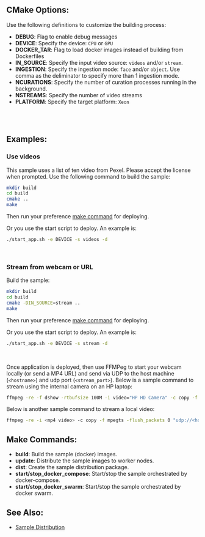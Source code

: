 
## CMake Options:

Use the following definitions to customize the building process:
- **DEBUG**: Flag to enable debug messages
- **DEVICE**: Specify the device: `CPU` or `GPU`
- **DOCKER_TAR**: Flag to load docker images instead of building from Dockerfiles
- **IN_SOURCE**: Specify the input video source: `videos` and/or `stream`.
    <!-- Use comma as the deliminator to specify more than 1 source. -->
- **INGESTION**: Specify the ingestion mode: `face` and/or `object`. Use comma as the deliminator to specify more than 1 ingestion mode.
- **NCURATIONS**: Specify the number of curation processes running in the background.
- **NSTREAMS**: Specify the number of video streams
- **PLATFORM**: Specify the target platform: `Xeon`
<!-- - **REGISTRY**: Name of private registry to push image. If registry secret is available, update `imagePullSecrets` field in [frontend.yaml.m4](../deployment/kubernetes/frontend.yaml.m4), [video_stream.yaml.m4](../deployment/kubernetes/video_stream.yaml.m4), and/or [video.yaml.m4](../deployment/kubernetes/video.yaml.m4) for Kubernetes. `docker login` may be necessary. -->
<br>

<!-- ***Optimizations for sharing host with other applications:*** -->
<!-- The following optimizations are helpful if running other applications on the same host.
- [Assigning CPU resources](https://kubernetes.io/docs/tasks/configure-pod-container/assign-cpu-resource/) is helpful in this case. In this sample, we specify a CPU request for the ingest container by including the resources:requests field in the container resource manifest. Remove the following from [frontend.yaml.m4](../deployment/kubernetes/frontend.yaml.m4) under configurations for ingest container to disable this feature or modify as needed.
    ```JSON
    resources:
        requests:
            cpu: "1"
    ``` -->
<!-- - **NCPU**: Use `NCPU` in your cmake command to specify number of CPU cores for Ingestion. The ingest pool will run on randomly selected CPUs. Similar to `taskset` on Linux. -->
<br>

## Examples:
### Use videos
This sample uses a list of ten video from Pexel.  Please accept the license when prompted.  Use the following command to build the sample:
```bash
mkdir build
cd build
cmake ..
make
```
Then run your preference [make command](#make-commands)  for deploying.

Or you use the start script to deploy. An example is:
```bash
./start_app.sh -e DEVICE -s videos -d
```
<br>

### Stream from webcam or URL
Build the sample:
```bash
mkdir build
cd build
cmake -DIN_SOURCE=stream ..
make
```
Then run your preference [make command](#make-commands) for deploying.

Or you use the start script to deploy. An example is:
```bash
./start_app.sh -e DEVICE -s stream -d
```
<br>


Once application is deployed, then use FFMPeg to start your webcam locally (or send a MP4 URL) and send via UDP to the host machine (`<hostname>`) and udp port (`<stream_port>`).
Below is a sample command to stream using the internal camera on an HP laptop:
```bash
ffmpeg -re -f dshow -rtbufsize 100M -i video="HP HD Camera" -c copy -f mpegts -flush_packets 0 udp://<hostname>:<stream_port>?pkt_size=18800
```

Below is another sample command to stream a local video:
```bash
ffmpeg -re -i <mp4 video> -c copy -f mpegts -flush_packets 0 "udp://<hostname>:<stream_port>?pkt_size=18800"
```


## Make Commands:

- **build**: Build the sample (docker) images.
- **update**: Distribute the sample images to worker nodes.
- **dist**: Create the sample distribution package.
- **start/stop_docker_compose**: Start/stop the sample orchestrated by docker-compose.
- **start/stop_docker_swarm**: Start/stop the sample orchestrated by docker swarm.
<!-- - **start/stop_kubernetes**: Start/stop the sample orchestrated by Kubernetes. -->

## See Also:

- [Sample Distribution](dist.md)

